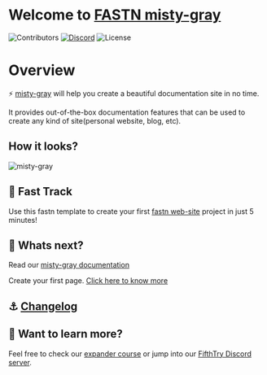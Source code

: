 # Welcome to [FASTN misty-gray](https://fastn-community.github.io/misty-gray/)
![Contributors](https://img.shields.io/github/contributors/fastn-community/misty-gray?color=dark-green) [![Discord](https://img.shields.io/discord/793929082483769345)](https://discord.com/channels/793929082483769345/) ![License](https://img.shields.io/github/license/fastn-community/misty-gray)
# Overview

⚡️ [misty-gray](https://fastn-community.github.io/misty-gray/) will help you create a beautiful documentation site in no time.

It provides out-of-the-box documentation features that can be used to create any kind of site(personal website, blog, etc).

## How it looks?

![misty-gray](/assets/misty-gray-example-dark.png)

## 🚀 Fast Track

Use this fastn template to create your first [fastn web-site](https://fastn.com/expander/hello-world/-/build/) project in just 5 minutes!

## 🌟 Whats next?

Read our [misty-gray documentation](https://fastn-community.github.io/misty-gray/)

Create your first page. [Click here to know more](https://fastn-community.github.io/misty-gray/page/)

## ⚓ [Changelog](Changelog.md)

## 👀 Want to learn more?

Feel free to check our [expander course](https://fastn.com/expander/) or jump into our [FifthTry Discord server](https://discord.gg/bucrdvptYd).
